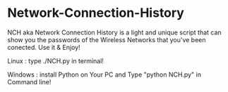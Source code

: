 # Network-Connection-History
NCH aka Network Connection History is a light and unique script that can show you the passwords of the Wireless Networks that you've been conected. Use it &amp; Enjoy!

Linux : 
type ./NCH.py in terminal!

Windows : 
install Python on Your PC and Type "python NCH.py" in Command line!
